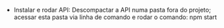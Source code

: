 - Instalar e rodar API:
Descompactar a API numa pasta fora do projeto; acessar esta pasta via linha de comando e rodar o comando: npm start